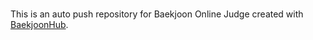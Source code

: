 #
This is an auto push repository for Baekjoon Online Judge created with [BaekjoonHub](https://github.com/BaekjoonHub/BaekjoonHub).
